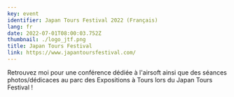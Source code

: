 ```yaml
---
key: event
identifier: Japan Tours Festival 2022 (Français)
lang: fr
date: 2022-07-01T08:00:03.752Z
thumbnail: ./logo_jtf.png
title: Japan Tours Festival
link: https://www.japantoursfestival.com/
---
```

Retrouvez moi pour une conférence dédiée à l'airsoft ainsi que des séances photos/dédicaces au parc des Expositions à Tours lors du Japan Tours Festival !